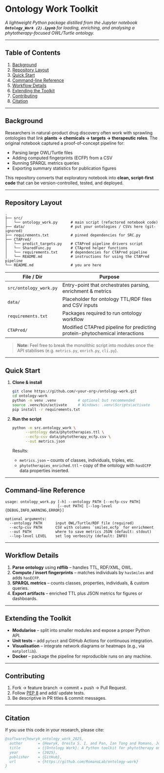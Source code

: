 # Ontology Work Toolkit

*A lightweight Python package distilled from the Jupyter notebook **`Ontology_Work (2).ipynb`** for loading, enriching, and analysing a phytotherapy-focused OWL/Turtle ontology.*

---

## Table of Contents

1. [Background](#background)
2. [Repository Layout](#repository-layout)
3. [Quick Start](#quick-start)
4. [Command-line Reference](#command-line-reference)
5. [Workflow Details](#workflow-details)
6. [Extending the Toolkit](#extending-the-toolkit)
7. [Contributing](#contributing)
8. [Citation](#citation)

---

## Background

Researchers in natural-product drug discovery often work with sprawling ontologies that link **plants → chemicals → targets → therapeutic roles**. The original notebook captured a proof-of-concept pipeline for:

* Parsing large OWL/Turtle files
* Adding computed fingerprints (ECFP) from a CSV
* Running SPARQL metrics queries
* Exporting summary statistics for publication figures

This repository converts that exploratory notebook into **clean, script-first code** that can be version-controlled, tested, and deployed.

---

## Repository Layout

```
.
├── src/
│   └── ontology_work.py      # main script (refactored notebook code)
├── data/                     # put your ontologies / CSVs here (git-ignored)
├── requirements.txt          # pinned dependencies for SRC.py
├── CTAPred/
│   └── predict_targets.py    # CTAPred pipeline drivers script
│   └── SharedFunc.py         # CTApred helper functions
│   └── requirements.txt      # dependencies for CTAPred pipeline
│   └── README.md             # instructions for using the CTAPred pipeline
└── README.md                 # you are here
```

| File / Dir             | Purpose                                                     |
| ---------------------- | ----------------------------------------------------------- |
| `src/ontology_work.py` | Entry-point that orchestrates parsing, enrichment & metrics |
| `data/`                | Placeholder for ontology TTL/RDF files and CSV inputs       |
| `requirements.txt`     | Packages required to run ontology workflow                  |
| `CTAPred/`             | Modified CTAPred pipeline for predicting protein-phytochemical interactions |

> **Note:** Feel free to break the monolithic script into modules once the API stabilises (e.g. `metrics.py`, `enrich.py`, `cli.py`).

---

## Quick Start

1. **Clone & install**

   ```bash
   git clone https://github.com/<your-org>/ontology-work.git
   cd ontology-work
   python -m venv .venv          # optional but recommended
   source .venv/bin/activate     # Windows: .venv\Scripts\activate
   pip install -r requirements.txt
   ```

2. **Run the script**

   ```bash
   python -m src.ontology_work \
         --ontology data/phytotherapies.ttl \
         --ecfp-csv data/phytotherapy_ecfp.csv \
         --out metrics.json
   ```

   Results:

   * `metrics.json` – counts of classes, individuals, triples, etc.
   * `phytotherapies_enriched.ttl` – copy of the ontology with `hasECFP` data properties inserted.

---

## Command-line Reference

```text
usage: ontology_work.py [-h] --ontology PATH [--ecfp-csv PATH]
                        [--out PATH] [--log-level {DEBUG,INFO,WARNING,ERROR}]

optional arguments:
  --ontology PATH      input OWL/Turtle/RDF file (required)
  --ecfp-csv PATH      CSV with columns `smiles,ecfp` for enrichment
  --out PATH           where to save metrics JSON (default: stdout)
  --log-level LEVEL    set log verbosity (default: INFO)
```

---

## Workflow Details

1. **Parse ontology** using **rdflib** – handles TTL, RDF/XML, OWL.
2. **Compute / insert fingerprints** – matches individuals by `hasSmiles` and adds `hasECFP`.
3. **SPARQL metrics** – counts classes, properties, individuals, & custom queries.
4. **Export artifacts** – enriched TTL plus JSON metrics for figures or dashboards.

---

## Extending the Toolkit

* **Modularise** – split into smaller modules and expose a proper Python API.
* **Unit tests** – add `pytest` and GitHub Actions for continuous integration.
* **Visualisation** – integrate network diagrams or heatmaps (e.g., via `matplotlib`).
* **Docker** – package the pipeline for reproducible runs on any machine.

---

## Contributing

1. Fork → feature branch → commit + push → Pull Request.
2. Follow [PEP 8](https://peps.python.org/pep-0008/) and add/ update tests.
3. Be descriptive in PR titles & commit messages.

---

## Citation

If you use this code in your research, please cite:

```bibtex
@software{hewryk_ontology_work_2025,
  author       = {Hewryk, Oresta S. I. and Pan, Ian Tong and Romano, Joseph D.},
  title        = {{Ontology Work}: A Python toolkit for phytotherapy ontology enrichment},
  year         = {2025},
  publisher    = {GitHub},
  url          = {https://github.com/RomanoLab/ontology-work}
}
```

